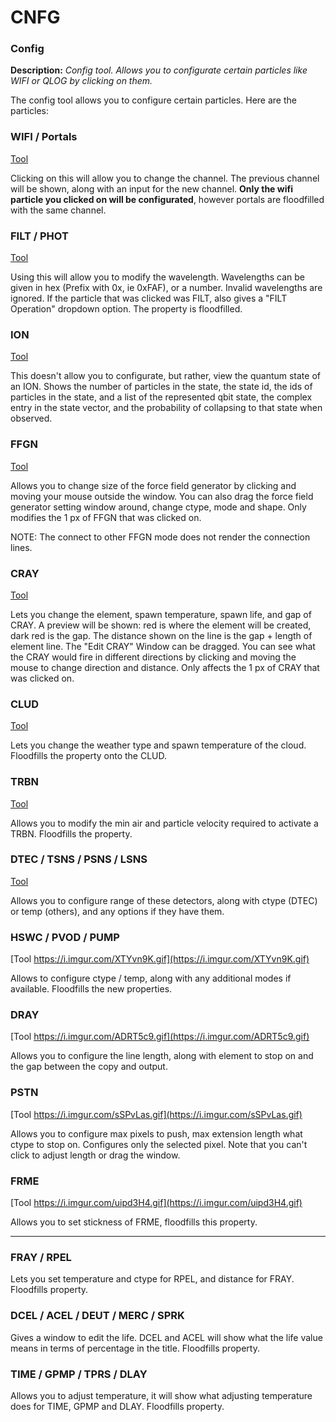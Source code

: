 # CNFG

### Config

**Description:** *Config tool. Allows you to configurate certain particles like WIFI or QLOG by clicking on them.*

The config tool allows you to configure certain particles. Here are the particles:

### WIFI / Portals
[Tool](https://i.imgur.com/q8NIRj0.gif)

Clicking on this will allow you to change the channel. The previous channel will be shown, along with an input for the new channel. **Only the wifi particle you clicked on will be configurated**, however portals are floodfilled with the same channel.

### FILT / PHOT
[Tool](https://i.imgur.com/UIbsDn5.gif)

Using this will allow you to modify the wavelength. Wavelengths can be given in hex (Prefix with 0x, ie 0xFAF), or a number. Invalid wavelengths are ignored. If the particle that was clicked was FILT, also gives a "FILT Operation" dropdown option. The property is floodfilled.

### ION
[Tool](https://i.imgur.com/OxjRPTV.gif)

This doesn't allow you to configurate, but rather, view the quantum state of an ION. Shows the number of particles in the state, the state id, the ids of particles in the state, and a list of the represented qbit state, the complex entry in the state vector, and the probability of collapsing to that state when observed.

### FFGN
[Tool](https://i.imgur.com/jplO6Az.gif)

Allows you to change size of the force field generator by clicking and moving your mouse outside the window. You can also drag the force field generator setting window around, change ctype, mode and shape. Only modifies the 1 px of FFGN that was clicked on.

NOTE: The connect to other FFGN mode does not render the connection lines.

### CRAY
[Tool](https://i.imgur.com/zdSfCch.gif)

Lets you change the element, spawn temperature, spawn life, and gap of CRAY. A preview will be shown: red is where the element will be created, dark red is the gap. The distance shown on the line is the gap + length of element line. The "Edit CRAY" Window can be dragged. You can see what the CRAY would fire in different directions by clicking and moving the mouse to change direction and distance. Only affects the 1 px of CRAY that was clicked on.

### CLUD
[Tool](https://i.imgur.com/08yAeKL.gif)

Lets you change the weather type and spawn temperature of the cloud. Floodfills the property onto the CLUD.

### TRBN
[Tool](https://i.imgur.com/IAYPop2.gif)

Allows you to modify the min air and particle velocity required to activate a TRBN. Floodfills the property.

### DTEC / TSNS / PSNS / LSNS
[Tool](https://i.imgur.com/6VrJtpm.gif)

Allows you to configure range of these detectors, along with ctype (DTEC) or temp (others), and any options if they have them.

### HSWC / PVOD / PUMP
[Tool https://i.imgur.com/XTYvn9K.gif](https://i.imgur.com/XTYvn9K.gif)

Allows to configure ctype / temp, along with any additional modes if available. Floodfills the new properties.

### DRAY
[Tool https://i.imgur.com/ADRT5c9.gif](https://i.imgur.com/ADRT5c9.gif)

Allows you to configure the line length, along with element to stop on and the gap between the copy and output.

### PSTN
[Tool https://i.imgur.com/sSPvLas.gif](https://i.imgur.com/sSPvLas.gif)

Allows you to configure max pixels to push, max extension length what ctype to stop on. Configures only the selected pixel. Note that you can't click to adjust length or drag the window.

### FRME
[Tool https://i.imgur.com/uipd3H4.gif](https://i.imgur.com/uipd3H4.gif)

Allows you to set stickness of FRME, floodfills this property.

---
### FRAY / RPEL
Lets you set temperature and ctype for RPEL, and distance for FRAY. Floodfills property.

### DCEL / ACEL / DEUT / MERC / SPRK
Gives a window to edit the life. DCEL and ACEL will show what the life value means in terms of percentage in the title. Floodfills property.

### TIME / GPMP / TPRS / DLAY
Allows you to adjust temperature, it will show what adjusting temperature does for TIME, GPMP and DLAY. Floodfills property.
